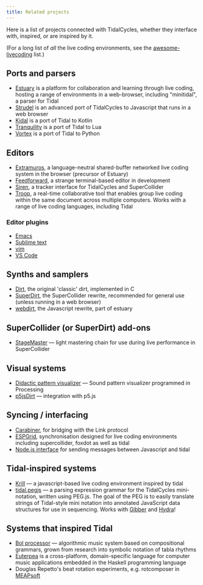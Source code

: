 ```yaml
---
title: Related projects
---
```


Here is a list of projects connected with TidalCycles, whether they interface with, inspired, or are inspired by it.

(For a long list of *all* the live coding environments, see the [awesome-livecoding](https://github.com/toplap/awesome-livecoding) list.)

## Ports and parsers

- [Estuary](https://github.com/dktr0/estuary) is a platform for collaboration and learning through live coding, hosting a range of environments in a web-browser, including "minitidal", a parser for Tidal
- [Strudel](https://strudel.tidalcycles.org/) is an advanced port of TidalCycles to Javascript that runs in a web browser
- [Kidal](https://gitlab.com/ndr_brt/kidal) is a port of Tidal to Kotlin
- [Tranquility](https://github.com/XiNNiW/tranquility/) is a port of Tidal to Lua
- [Vortex](https://github.com/tidalcycles/vortex/) is a port of Tidal to Python

## Editors

- [Extramuros](https://github.com/dktr0/extramuros), a language-neutral shared-buffer networked live coding system in the browser (precursor of Estuary)
- [Feedforward](https://github.com/yaxu/feedforward), a strange terminal-based editor in development
- [Siren](https://github.com/cannc4/Siren), a tracker interface for TidalCycles and SuperCollider
- [Troop](https://github.com/qirky/troop), a real-time collaborative tool that enables group live coding within the same document across multiple computers. Works with a range of live coding languages, including Tidal

### Editor plugins

- [Emacs](https://github.com/tidalcycles/Tidal/blob/master/tidal.el)
- [Sublime text](/getting-started/installation#sublime-text)
- [vim](https://github.com/supercollider/scvim)
- [VS Code](https://github.com/tidalcycles/vscode-tidalcycles)

## Synths and samplers

- [Dirt](https://github.com/tidalcycles/dirt), the original 'classic' dirt, implemented in C
- [SuperDirt](https://github.com/musikinformatik/SuperDirt/), the SuperCollider rewrite, recommended for general use (unless running in a web browser)
- [webdirt](https://github.com/dktr0/WebDirt), the Javascript rewrite, part of estuary

## SuperCollider (or SuperDirt) add-ons

- [StageMaster](https://github.com/calumgunn/StageMaster) — light mastering chain for use during live performance in SuperCollider

## Visual systems

- [Didactic pattern visualizer](https://github.com/ivan-abreu/didacticpatternvisualizer) — Sound pattern visualizer programmed in Processing
- [p5jsDirt](https://github.com/Dsm0/p5jsDirt/) — integration with p5.js

## Syncing / interfacing

- [Carabiner](https://github.com/Deep-Symmetry/carabiner), for bridging with the Link protocol
- [ESPGrid](https://github.com/dktr0/espgrid), synchronisation designed for live coding environments including supercollider, foxdot as well as tidal
- [Node.js interface](https://www.npmjs.com/package/@vliegwerk/tidal) for sending messages between Javascript and tidal

## Tidal-inspired systems

- [Krill](https://github.com/Mdashdotdashn/krill) — a javascript-based live coding environment inspired by tidal
- [tidal.pegjs](https://github.com/gibber-cc/tidal.pegjs) — a parsing expression grammar for the TidalCycles mini-notation, written using PEG.js. The goal of the PEG is to easily translate strings of Tidal-style mini notation into annotated JavaScript data structures for use in sequencing. Works with [Gibber](http://gibber.cc/) and [Hydra](https://hydra-editor.glitch.me/)!

## Systems that inspired Tidal

- [Bol processor](http://bolprocessor.sourceforge.net/) — algorithmic music system based on compositional grammars, grown from research into symbolic notation of tabla rhythms
- [Euterpea](http://www.euterpea.com/) is a cross-platform, domain-specific language for computer music applications embedded in the Haskell programming language
- Douglas Repetto's beat rotation experiments, e.g. rotcomposer in [MEAPsoft](http://www.meapsoft.com/showcase.php)
